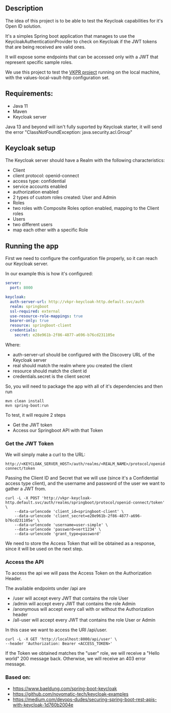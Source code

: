 ## Description
The idea of this project is to be able to test the Keycloak capabilities for it's Open ID solution.

It's a simples Spring boot application that manages to use the KeycloakAuthenticationProvider to check on Keycloak if the JWT tokens that are being received are valid ones.

It will expose some endpoints that can be accessed only with a JWT that represent specific sample roles. 
 
We use this project to test the [VKPR project](https://github.com/vertigobr/vkpr) running on the local machine, 
with the values-local-vault-http configuration set. 

## Requirements:
- Java 11 
- Maven
- Keycloak server 
    
Java 13 and beyond will isn't fully suported by Keycloak starter, 
it will send the error "ClassNotFoundException: java.security.acl.Group"


## Keycloak setup
The Keycloak server should have a Realm with the following characteristics:
- Client 
 - client protocol: openid-connect 
 - access type: confidential
 - service accounts enabled
 - authorization enabled
 - 2 types of custom roles created: User and Admin
- Roles 
 - two roles with Composite Roles option enabled, mapping to the Client roles
- Users
 - two different users 
 - map each other with a specific Role
 
## Running the app
First we need to configure the configuration file properly, so it can reach our Keycloak server.

In our example this is how it's configured:
```yaml
server:
  port: 8000

keycloak:
  auth-server-url: http://vkpr-keycloak-http.default.svc/auth
  realm: springboot
  ssl-required: external
  use-resource-role-mappings: true
  bearer-only: true
  resource: springboot-client
  credentials:
    secret: e28e961b-2f86-4877-a696-b76cd231105e
```
Where:
- auth-server-url should be configured with the Discovery URL of the Keycloak server
- real should match the realm where you created the client
- resource should match the client id
- credentials.secret is the client secret

So, you will need to package the app with all of it's dependencies and then run

  ```
mvn clean install  
mvn spring-boot:run
  ```
 
To test, it will require 2 steps
- Get the JWT token
- Access our Springboot API with that Token

### Get the JWT Token
We will simply make a curl to the URL:
```
http://<KEYCLOAK_SERVER_HOST>/auth/realms/<REALM_NAME>/protocol/openid-connect/token
```
Passing the Client ID and Secret that we will use (since it's a Confidential access type client), 
and the username and password of the user we want to gather a JWT from.

```
curl -L -X POST 'http://vkpr-keycloak-http.default.svc/auth/realms/springboot/protocol/openid-connect/token' \
    --data-urlencode 'client_id=springboot-client' \
    --data-urlencode 'client_secret=e28e961b-2f86-4877-a696-b76cd231105e' \
    --data-urlencode 'username=user-simple' \
    --data-urlencode 'password=vert1234' \
    --data-urlencode 'grant_type=password'
```

We need to store the Access Token that will be obtained as a response, since it will be used on the next step.


### Access the API
To access the api we will pass the Access Token on the Authorization Header.

The available endpoints under /api are
- /user 
    will accept every JWT that contains the role User
- /admin
    will accept every JWT that contains the role Admin
- /anonymous
    will accept every call with or without the Authorization header
- /all-user
    will accept every JWT that contains the role User or Admin

In this case we want to access the URI /api/user.

```
curl -L -X GET 'http://localhost:8000/api/user' \ 
--header 'Authorization: Bearer <ACCESS_TOKEN>'

```

If the Token we obtained matches the "user" role, we will receive a "Hello world" 200 message back.
Otherwise, we will receive an 403 error message. 


### Based on:
- https://www.baeldung.com/spring-boot-keycloak
- https://github.com/novomatic-tech/keycloak-examples
- https://medium.com/devops-dudes/securing-spring-boot-rest-apis-with-keycloak-1d760b2004e
